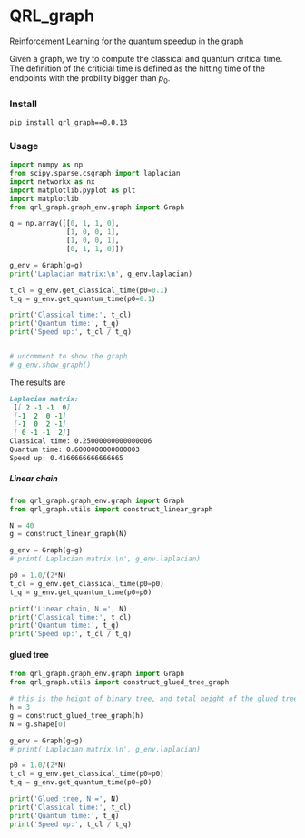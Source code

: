 # QRL_graph
Reinforcement Learning for the quantum speedup in the graph

Given a graph, we try to compute the classical and quantum critical time. The definition of the criticial time is defined as the hitting time of the endpoints with the probility bigger than $p_0$. 

### Install

```markdown
pip install qrl_graph==0.0.13
```


### Usage

```python
import numpy as np
from scipy.sparse.csgraph import laplacian
import networkx as nx
import matplotlib.pyplot as plt
import matplotlib 
from qrl_graph.graph_env.graph import Graph

g = np.array([[0, 1, 1, 0],
              [1, 0, 0, 1],
              [1, 0, 0, 1],
              [0, 1, 1, 0]])

g_env = Graph(g=g)
print('Laplacian matrix:\n', g_env.laplacian)

t_cl = g_env.get_classical_time(p0=0.1)
t_q = g_env.get_quantum_time(p0=0.1)

print('Classical time:', t_cl)
print('Quantum time:', t_q)
print('Speed up:', t_cl / t_q)


# uncomment to show the graph
# g_env.show_graph()
```


The results are 
```markdown
Laplacian matrix:
 [[ 2 -1 -1  0]
 [-1  2  0 -1]
 [-1  0  2 -1]
 [ 0 -1 -1  2]]
Classical time: 0.25000000000000006
Quantum time: 0.6000000000000003
Speed up: 0.4166666666666665
```


##### Linear chain 

```python
from qrl_graph.graph_env.graph import Graph
from qrl_graph.utils import construct_linear_graph

N = 40
g = construct_linear_graph(N)

g_env = Graph(g=g)
# print('Laplacian matrix:\n', g_env.laplacian)

p0 = 1.0/(2*N)
t_cl = g_env.get_classical_time(p0=p0)
t_q = g_env.get_quantum_time(p0=p0)

print('Linear chain, N =', N)
print('Classical time:', t_cl)
print('Quantum time:', t_q)
print('Speed up:', t_cl / t_q)
```


#### glued tree

```python
from qrl_graph.graph_env.graph import Graph
from qrl_graph.utils import construct_glued_tree_graph

# this is the height of binary tree, and total height of the glued tree is 2*height
h = 3
g = construct_glued_tree_graph(h)
N = g.shape[0]

g_env = Graph(g=g)
# print('Laplacian matrix:\n', g_env.laplacian)

p0 = 1.0/(2*N)
t_cl = g_env.get_classical_time(p0=p0)
t_q = g_env.get_quantum_time(p0=p0)

print('Glued tree, N =', N)
print('Classical time:', t_cl)
print('Quantum time:', t_q)
print('Speed up:', t_cl / t_q)
```